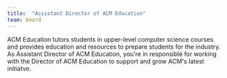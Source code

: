 ```yaml
---
title:  "Assistant Director of ACM Education"
team: board
---
```

ACM Education tutors students in upper-level computer science courses and provides education and resources to prepare students for the industry. As Assistant Director of ACM Education, you're in responsible for working with the Director of ACM Education to support and grow ACM's latest initiatve.
